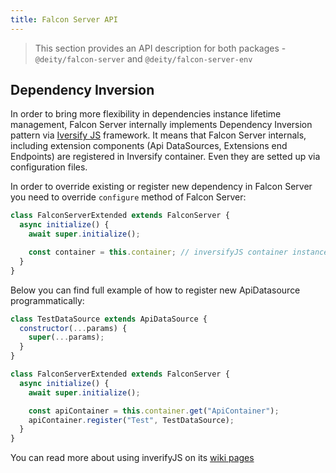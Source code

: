 ```yaml
---
title: Falcon Server API
---
```


> This section provides an API description for both packages - `@deity/falcon-server`
> and `@deity/falcon-server-env`

## Dependency Inversion

In order to bring more flexibility in dependencies instance lifetime management, Falcon Server internally implements Dependency Inversion pattern via [Iversify JS](http://inversify.io/) framework.
It means that Falcon Server internals, including extension components (Api DataSources, Extensions end Endpoints) are registered in Inversify container. Even they are setted up via configuration files.

In order to override existing or register new dependency in Falcon Server you need to override `configure` method of Falcon Server:

```javascript
class FalconServerExtended extends FalconServer {
  async initialize() {
    await super.initialize();

    const container = this.container; // inversifyJS container instance
  }
}
```

Below you can find full example of how to register new ApiDatasource programmatically:

```javascript
class TestDataSource extends ApiDataSource {
  constructor(...params) {
    super(...params);
  }
}

class FalconServerExtended extends FalconServer {
  async initialize() {
    await super.initialize();

    const apiContainer = this.container.get("ApiContainer");
    apiContainer.register("Test", TestDataSource);
  }
}
```


You can read more about using inverifyJS on its [wiki pages](https://github.com/inversify/InversifyJS/tree/master/wiki#wiki)


